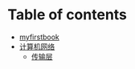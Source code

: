 # Table of contents

* [myfirstbook](README.md)
* [计算机网络](ji-suan-ji-wang-luo/README.md)
  * [传输层](ji-suan-ji-wang-luo/chuan-shu-ceng.md)

